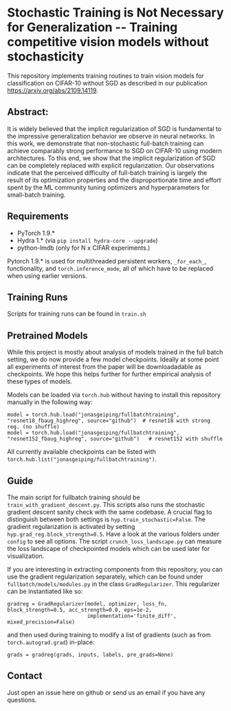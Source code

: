 # Stochastic Training is Not Necessary for Generalization -- Training competitive vision models without stochasticity
This repository implements training routines to train vision models for classification on CIFAR-10 without SGD as described in our publication https://arxiv.org/abs/2109.14119.

## Abstract:
It is widely believed that the implicit regularization of SGD is fundamental to the impressive generalization behavior we observe in neural networks.  In this work, we demonstrate that non-stochastic full-batch training can achieve comparably strong performance to SGD on CIFAR-10 using modern architectures.  To this end, we show that the implicit regularization of SGD can be completely replaced with explicit regularization.  Our observations indicate that the perceived difficulty of full-batch training is largely the result of its optimization properties and the disproportionate time and effort spent by the ML community tuning optimizers and hyperparameters for small-batch training.

## Requirements
* PyTorch 1.9.*
* Hydra 1.* (via `pip install hydra-core --upgrade`)
* python-lmdb (only for N x CIFAR experiments.)

Pytorch 1.9.* is used for multithreaded persistent workers, `_for_each_`, functionality, and `torch.inference_mode`, all of which have to be replaced when using earlier versions.


## Training Runs

Scripts for training runs can be found in `train.sh`

## Pretrained Models

While this project is mostly about analysis of models trained in the full batch setting, we do now provide a few model checkpoints. Ideally at some point all experiments of interest from the paper will be downloadadable as checkpoints. We hope this helps further for further empirical analysis of these types of models.

Models can be loaded via `torch.hub` without having to install this repository manually in the following way:
```
model = torch.hub.load("jonasgeiping/fullbatchtraining", "resnet18_fbaug_highreg", source="github")  # resnet18 with strong reg. (no shuffle)
model = torch.hub.load("jonasgeiping/fullbatchtraining", "resnet152_fbaug_highreg", source="github")   # resnet152 with shuffle
```

All currently available checkpoints can be listed with `torch.hub.list("jonasgeiping/fullbatchtraining")`.


## Guide

The main script for fullbatch training should be `train_with_gradient_descent.py`. This scripts also runs the stochastic gradient descent sanity check with the same codebase. A crucial flag to distinguish between both settings is `hyp.train_stochastic=False`. The gradient regularization is activated by setting `hyp.grad_reg.block_strength=0.5`. Have a look at the various folders under `config` to see all options. The script `crunch_loss_landscape.py` can measure the loss landscape of checkpointed models which can be used later for visualization.

If you are interesting in extracting components from this repository, you can use the gradient regularization separately, which can be found under `fullbatch/models/modules.py` in the class `GradRegularizer`. This regularizer can be instantiated like so:
```
gradreg = GradRegularizer(model, optimizer, loss_fn, block_strength=0.5, acc_strength=0.0, eps=1e-2,
                          implementation='finite_diff', mixed_precision=False)
```
and then used during training to modify a list of gradients (such as from `torch.autograd.grad`) in-place:
```
grads = gradreg(grads, inputs, labels, pre_grads=None)
```

## Contact

Just open an issue here on github or send us an email if you have any questions.

